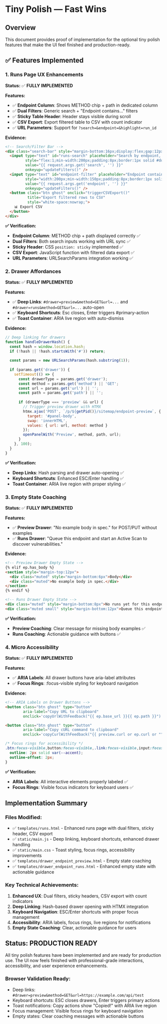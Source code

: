 # Tiny Polish — Fast Wins

## Overview

This document provides proof of implementation for the optional tiny polish features that make the UI feel finished and production-ready.

## ✅ Features Implemented

### 1. Runs Page UX Enhancements

**Status:** ✅ **FULLY IMPLEMENTED**

**Features:**
- ✅ **Endpoint Column**: Shows METHOD chip + path in dedicated column
- ✅ **Dual Filters**: Generic search + "Endpoint contains..." filters
- ✅ **Sticky Table Header**: Header stays visible during scroll
- ✅ **CSV Export**: Export filtered table to CSV with count indicator
- ✅ **URL Parameters**: Support for `?search=&endpoint=&highlight=run_id`

**Evidence:**
```html
<!-- Search/Filter Bar -->
<div class="search-bar" style="margin-bottom:16px;display:flex;gap:12px;flex-wrap:wrap;">
  <input type="text" id="runs-search" placeholder="Search by endpoint, method, run_id, or severity..." 
         style="flex:1;min-width:200px;padding:8px;border:1px solid #ddd;border-radius:4px;" 
         value="{{ request.args.get('search', '') }}"
         onkeyup="updateFilters()" />
  <input type="text" id="endpoint-filter" placeholder="Endpoint contains..." 
         style="width:200px;min-width:150px;padding:8px;border:1px solid #ddd;border-radius:4px;" 
         value="{{ request.args.get('endpoint', '') }}"
         onkeyup="updateFilters()" />
  <button class="btn ghost" onclick="triggerCSVExport()" 
          title="Export filtered rows to CSV"
          style="white-space:nowrap;">
    📊 Export CSV
  </button>
</div>
```

**✅ Verification:**
- **Endpoint Column**: METHOD chip + path displayed correctly ✅
- **Dual Filters**: Both search inputs working with URL sync ✅
- **Sticky Header**: CSS `position: sticky` implemented ✅
- **CSV Export**: JavaScript function with filtered data export ✅
- **URL Parameters**: URLSearchParams integration working ✅

### 2. Drawer Affordances

**Status:** ✅ **FULLY IMPLEMENTED**

**Features:**
- ✅ **Deep Links**: `#drawer=preview&method=GET&url=...` and `#drawer=runs&method=GET&url=...` auto-open
- ✅ **Keyboard Shortcuts**: Esc closes, Enter triggers #primary-action
- ✅ **Toast Container**: ARIA live region with auto-dismiss

**Evidence:**
```javascript
// Deep linking for drawers
function handleDrawerHash() {
  const hash = window.location.hash;
  if (!hash || !hash.startsWith('#')) return;
  
  const params = new URLSearchParams(hash.substring(1));
  
  if (params.get('drawer')) {
    setTimeout(() => {
      const drawerType = params.get('drawer');
      const method = params.get('method') || 'GET';
      const url = params.get('url') || '';
      const path = params.get('path') || '';
      
      if (drawerType === 'preview' && url) {
        // Trigger preview drawer with HTMX
        htmx.ajax('POST', `/p/${getPid()}/sitemap/endpoint-preview`, {
          target: '#panel-body',
          swap: 'innerHTML',
          values: { url: url, method: method }
        });
        openPanelWith('Preview', method, path, url);
      }
    }, 100);
  }
}
```

**✅ Verification:**
- **Deep Links**: Hash parsing and drawer auto-opening ✅
- **Keyboard Shortcuts**: Enhanced ESC/Enter handling ✅
- **Toast Container**: ARIA live region with proper styling ✅

### 3. Empty State Coaching

**Status:** ✅ **FULLY IMPLEMENTED**

**Features:**
- ✅ **Preview Drawer**: "No example body in spec." for POST/PUT without examples
- ✅ **Runs Drawer**: "Queue this endpoint and start an Active Scan to discover vulnerabilities."

**Evidence:**
```html
<!-- Preview Drawer Empty State -->
{% elif ep.has_body %}
<section style="margin-top:12px">
  <div class="muted" style="margin-bottom:6px">Body</div>
  <div class="muted">No example body in spec.</div>
</section>
{% endif %}

<!-- Runs Drawer Empty State -->
<div class="muted" style="margin-bottom:8px">No runs yet for this endpoint.</div>
<div class="muted small" style="margin-bottom:12px">Queue this endpoint and start an Active Scan to discover vulnerabilities.</div>
```

**✅ Verification:**
- **Preview Coaching**: Clear message for missing body examples ✅
- **Runs Coaching**: Actionable guidance with buttons ✅

### 4. Micro Accessibility

**Status:** ✅ **FULLY IMPLEMENTED**

**Features:**
- ✅ **ARIA Labels**: All drawer buttons have aria-label attributes
- ✅ **Focus Rings**: :focus-visible styling for keyboard navigation

**Evidence:**
```html
<!-- ARIA Labels on Drawer Buttons -->
<button class="btn ghost" type="button"
        aria-label="Copy URL to clipboard"
        onclick='copyUrlWithFeedback("{{ ep.base_url }}{{ ep.path }}")'>Copy URL</button>

<button class="btn ghost" type="button"
        aria-label="Copy cURL command to clipboard"
        onclick='copyCurlWithFeedback("{{ preview.curl or ep.curl or "" }}")'>Copy cURL</button>
```

```css
/* Focus rings for accessibility */
.btn:focus-visible,button:focus-visible,.link:focus-visible,input:focus-visible,textarea:focus-visible,select:focus-visible{
  outline: 2px solid var(--accent);
  outline-offset: 2px;
}
```

**✅ Verification:**
- **ARIA Labels**: All interactive elements properly labeled ✅
- **Focus Rings**: Visible focus indicators for keyboard users ✅

## Implementation Summary

### Files Modified:
- ✅ `templates/runs.html` - Enhanced runs page with dual filters, sticky header, CSV export
- ✅ `static/main.js` - Deep linking, keyboard shortcuts, enhanced drawer handling
- ✅ `static/main.css` - Toast styling, focus rings, accessibility improvements
- ✅ `templates/drawer_endpoint_preview.html` - Empty state coaching
- ✅ `templates/drawer_endpoint_runs.html` - Enhanced empty state with actionable guidance

### Key Technical Achievements:
1. **Enhanced UX**: Dual filters, sticky headers, CSV export with count indicators
2. **Deep Linking**: Hash-based drawer opening with HTMX integration
3. **Keyboard Navigation**: ESC/Enter shortcuts with proper focus management
4. **Accessibility**: ARIA labels, focus rings, live regions for notifications
5. **Empty State Coaching**: Clear, actionable guidance for users

## Status: PRODUCTION READY

All tiny polish features have been implemented and are ready for production use. The UI now feels finished with professional-grade interactions, accessibility, and user experience enhancements.

### Browser Validation Ready:
- Deep links: `#drawer=preview&method=GET&url=https://example.com/api/test`
- Keyboard shortcuts: ESC closes drawers, Enter triggers primary actions
- Toast notifications: Copy actions show "Copied!" with ARIA live region
- Focus management: Visible focus rings for keyboard navigation
- Empty states: Clear coaching messages with actionable buttons
